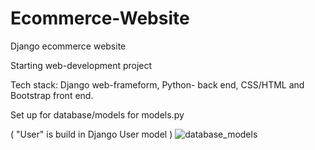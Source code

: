 # Ecommerce-Website

Django ecommerce website

Starting web-development project

Tech stack: Django web-frameform, Python- back end, CSS/HTML and Bootstrap front end.

Set up for database/models for models.py

( "User" is build in Django User model )
![database_models](https://github.com/user-attachments/assets/18d6678e-f494-433c-ae2f-362e4a53c4f9)

